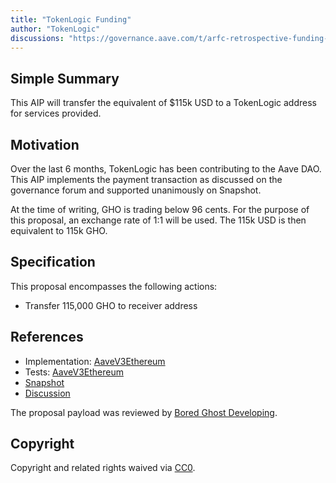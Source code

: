 ```yaml
---
title: "TokenLogic Funding"
author: "TokenLogic"
discussions: "https://governance.aave.com/t/arfc-retrospective-funding-proposal/15324"
---
```


## Simple Summary

This AIP will transfer the equivalent of $115k USD to a TokenLogic address for services provided.

## Motivation

Over the last 6 months, TokenLogic has been contributing to the Aave DAO. This AIP implements the payment transaction as discussed on the governance forum and supported unanimously on Snapshot.

At the time of writing, GHO is trading below 96 cents. For the purpose of this proposal, an exchange rate of 1:1 will be used. The 115k USD is then equivalent to 115k GHO.

## Specification

This proposal encompasses the following actions:

* Transfer 115,000 GHO to receiver address

## References

- Implementation: [AaveV3Ethereum](https://github.com/bgd-labs/aave-proposals-v3/blob/main/src/20231114_AaveV3Ethereum_TokenLogicFunding/AaveV3Ethereum_TokenLogicFunding_20231114.sol)
- Tests: [AaveV3Ethereum](https://github.com/bgd-labs/aave-proposals-v3/blob/main/src/20231114_AaveV3Ethereum_TokenLogicFunding/AaveV3Ethereum_TokenLogicFunding_20231114.t.sol)
- [Snapshot](https://snapshot.org/#/aave.eth/proposal/0x66d766a8584ae23e137ca142902f68a6ba4fddf2874fa52815288b72ac9e84ce)
- [Discussion](https://governance.aave.com/t/arfc-retrospective-funding-proposal/15324)

The proposal payload was reviewed by [Bored Ghost Developing](https://bgdlabs.com/).

## Copyright

Copyright and related rights waived via [CC0](https://creativecommons.org/publicdomain/zero/1.0/).
